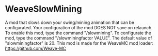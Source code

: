 # WeaveSlowMining
A mod that slows down your swing/mining animation that can be configurated.
Your configuration of the mod DOES NOT save on relaunch.
To enable this mod, type the command "/slowmining".
To configurate the mod, type the command "/slowminingfactor VALUE". 
The default value of "slowminingfactor" is 20.
This mod is made for the WeaveMC mod loader:
https://github.com/Weave-MC

